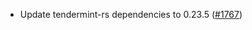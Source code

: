 *   Update tendermint-rs dependencies to 0.23.5
    ([#1767](https://github.com/informalsystems/ibc-rs/issues/1767))
